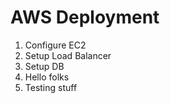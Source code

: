 # AWS Deployment
1. Configure EC2
2. Setup Load Balancer
3. Setup DB
4. Hello folks
5. Testing stuff
